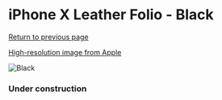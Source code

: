 # iPhone X Leather Folio - Black

[Return to previous page](/iphone_x)

[High-resolution image from Apple](https://store.storeimages.cdn-apple.com/8756/as-images.apple.com/is/MQRV2?wid=4500&hei=4500&fmt=png)

<div style="width: 384px"><img src="/everyphone/MQRV2.png" alt="Black"></div>

### Under construction
